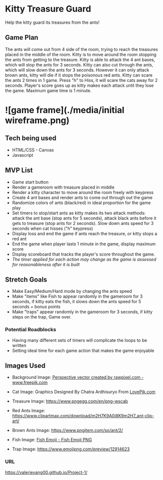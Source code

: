 # Kitty Treasure Guard
Help the kitty guard its treasures from the ants!

## Game Plan
The ants will come out from 4 side of the room, trying to reach the treasures placed in the middle of the room. Kitty is to move around the room stopping the ants from getting to the treasure. Kitty is able to attack the 4 ant bases, which will stop the ants for 3 seconds. Kitty can also cut through the ants, which will slow down the ants for 3 seconds. However it can only attack brown ants, kitty will die if it stops the poisonous red ants. Kitty can scare the ants 2 times in 1 game. Press "h" to Hiss, it will scare the cats away for 2 seconds. Player's score goes up as kitty makes each attack until they lose the game. Maximum game time is 1 minute.

![game frame](./media/initial wireframe.png)
=======

## Tech being used
* HTML/CSS - Canvas
* Javascript

## MVP List
* Game start button
* Render a gameroom with treasure placed in middle
* Render a kitty character to move around the room freely with keypress
* Create 4 ant bases and render ants to come out through out the game
* Randomize colors of ants (black/red) in ideal proportion for the game play
* Set timers to stop/start ants as kitty makes its two attack methods: attack the ant base (stop ants for 5 seconds), attack black ants before it gets to treasure (stop ants for 2 seconds). Slow down ants speed for 3 seconds when cat hisses ("h" keypress)
* Display loss and end the game if ants reach the treasure, or kitty stops a red ant
* End the game when player lasts 1 minute in the game, display maximum score
* Display scoreboard that tracks the player's score throughout the game.
* *The timer applied for each action may change as the game is assessed for reasonableness after it is built*


## Stretch Goals
* Make Easy/Medium/Hard mode by changing the ants speed
* Make "items" like Fish to appear randomly in the gameroom for 3 seconds, if kitty eats the fish, it slows down the ants speed for 5 seconds + bonus points
* Make "traps" appear randomly in the gameroom for 3 seconds, if kitty steps on the trap, Game over.

### Potential Roadblocks
* Having many different sets of timers will complicate the loops to be written
* Setting ideal time for each game action that makes the game enjoyable

## Images Used
* Background Image:
<a href="https://www.freepik.com/vectors/perspective">Perspective vector created by rawpixel.com - www.freepik.com</a>

* Cat Image:
Graphics Designed By Chatra Ardhisuryo From <a href="https://lovepik.com/image-450071496/cartoon-yellow-cat-vector-illustration.html">LovePik.com</a>

* Treasure Image:
https://www.pngegg.com/en/png-wscab

* Red Ants Image:
https://www.clipartmax.com/download/m2H7K9A0i8K9m2H7_ant-clip-art/

* Brown Ants Image:
https://www.pngitem.com/so/ant/2/

* Fish Image:
<a href="https://flyclipart.com/fish-emoji-fish-emoji-png-763466">Fish Emoji - Fish Emoji PNG</a>

* Trap Image:
https://www.emojipng.com/preview/12914623

### URL
https://valerieyang00.github.io/Project-1/
